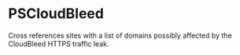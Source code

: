 # PSCloudBleed

Cross references sites with a list of domains possibly affected by the CloudBleed HTTPS traffic leak.
